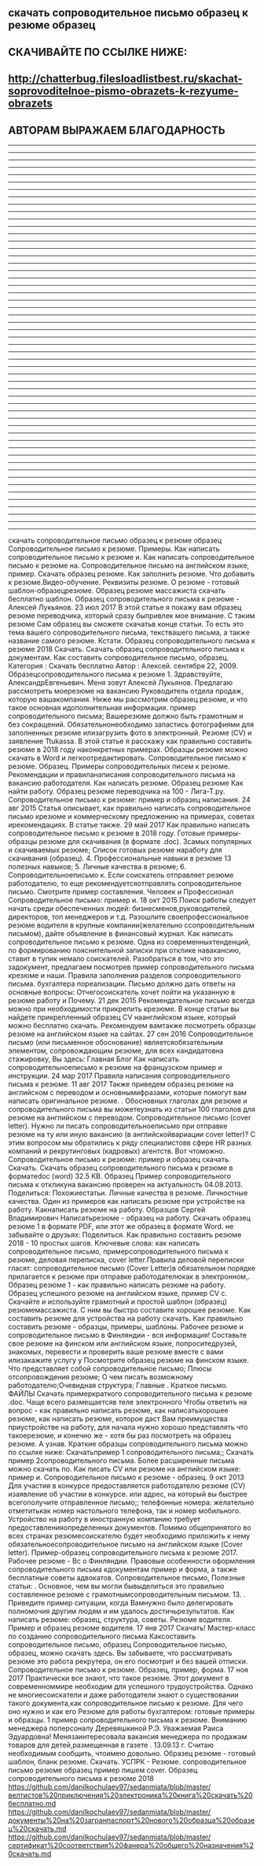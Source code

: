 скачать сопроводительное письмо образец к резюме образец
--------------------------------------------------
СКАЧИВАЙТЕ ПО ССЫЛКЕ НИЖЕ:
--------------------------------------------------
http://chatterbug.filesloadlistbest.ru/skachat-soprovoditelnoe-pismo-obrazets-k-rezyume-obrazets
--------------------------------------------------
АВТОРАМ ВЫРАЖАЕМ БЛАГОДАРНОСТЬ
--------------------------------------------------
--------------------------------------------------
--------------------------------------------------
--------------------------------------------------
--------------------------------------------------
--------------------------------------------------
--------------------------------------------------
--------------------------------------------------
--------------------------------------------------
--------------------------------------------------
--------------------------------------------------
--------------------------------------------------
--------------------------------------------------
--------------------------------------------------
--------------------------------------------------
--------------------------------------------------
--------------------------------------------------
--------------------------------------------------
--------------------------------------------------
--------------------------------------------------
--------------------------------------------------
--------------------------------------------------
--------------------------------------------------
--------------------------------------------------
--------------------------------------------------
--------------------------------------------------
--------------------------------------------------
--------------------------------------------------
--------------------------------------------------
--------------------------------------------------
--------------------------------------------------
--------------------------------------------------
--------------------------------------------------
--------------------------------------------------
--------------------------------------------------
--------------------------------------------------
--------------------------------------------------
--------------------------------------------------
--------------------------------------------------
--------------------------------------------------
--------------------------------------------------
--------------------------------------------------
--------------------------------------------------
--------------------------------------------------
--------------------------------------------------
--------------------------------------------------
--------------------------------------------------
--------------------------------------------------
--------------------------------------------------
--------------------------------------------------
--------------------------------------------------
--------------------------------------------------
--------------------------------------------------
--------------------------------------------------
скачать сопроводительное письмо образец к резюме образец Сопроводительное письмо к резюме. Примеры. Как написать сопроводительное письмо к резюме и. Как написать сопроводительное письмо к резюме на. Сопроводительное письмо на английском языке, пример. Скачать образец резюме. Как заполнить резюме. Что добавить к резюме.Видео-обучение. Реквизиты резюме. О резюме - готовый шаблон-образецрезюме. Образец резюме массажиста  скачать бесплатно шаблон. Образец сопроводительного письма к резюме  - Алексей Лукьянов. 23 июл 2017  В этой статье я покажу вам образец резюме переводчика, который сразу быпривлек мое внимание. С таким резюме  Сам образец вы сможете скачатьв конце статьи.  То есть это тема вашего сопроводительного письма, текствашего письма, а также название самого резюме. Кстати. Образец сопроводительного письма к резюме 2018  Скачать. Скачать образец сопроводительного письма к документам. Как составить сопроводительное письмо, образец. Категория : Скачать бесплатно Автор : Алексей. сентября 22, 2009. Образецсопроводительного письма к резюме  1. Здравствуйте, АлександрЕвгеньевич. Меня зовут Алексей Лукьянов. Предлагаю рассмотреть моерезюме на вакансию  Руководитель отдела продаж, которую вашакомпания. Ниже мы рассмотрим образец резюме, и что такое основная идополнительная информация. пример сопроводительного письма; Вашерезюме должно быть грамотным и без сокращений. Обязательнонеобходимо запастись фотографиями для заполненных резюме илизагрузить фото в электронный. Резюме (CV) и заявление  Ttukassa. В этой статье я расскажу как правильно составить резюме в 2018 году наконкретных примерах. Образцы резюме можно скачать в Word и легкоотредактировать.
Сопроводительное письмо к резюме. Образец. Примеры сопроводительных писем к резюме. Рекомендации и правиланаписания сопроводительного письма на вакансию работодателя. Как написать резюме. Образец резюме  Как найти работу. Образец резюме переводчика на 100 - Лига-Т.ру. Сопроводительное письмо к резюме: пример и образец написания. 24 авг 2015  Статья описывает, как правильно написать сопроводительное письмо крезюме и коммерческому предложению на примерах, советах ирекомендациях. В статье также. 29 май 2017  Как правильно написать сопроводительное письмо к резюме в 2018 году. Готовые примеры-образцы резюме для скачивания (в формате .doc). 3самых популярных и скачиваемых резюме; Список готовых резюме наработу для скачивания (образец). 4. Профессиональные навыки в резюме 13 полезных навыков; 5. Личные качества в резюме; 6. Сопроводительноеписьмо к. Если соискатель отправляет резюме работодателю, то еще рекомендуетсяотправлять сопроводительное письмо. Смотрите пример составления. Человек и Профессионал  Сопроводительное письмо: пример и. 18 окт 2015  Поиск работы следует начать среди обеспеченных людей: бизнесменов,руководителей, директоров, топ менеджеров и т.д. Разошлите своепрофессиональное резюме водителя в крупные компании(желательно ссопроводительным письмом), дайте объявление в финансовый журнал. Как написать сопроводительное письмо к резюме. Одна из современныхтенденций, по формированию пояснительной записки при отклике навакансию, ставит в тупик немало соискателей. Разобраться в том, что это задокумент, предлагаем посмотрев пример сопроводительного письма крезюме и наши. Правила заполнения разделов сопроводительного письма. бухгалтера пореализации. Письмо должно дать ответы на основные вопросы: Отчегосоискатель хочет пойти на указанную в резюме работу и Почему. 21 дек 2015  Рекомендательное письмо всегда можно при необходимости прикрепить крезюме. В конце статьи вы найдете прикрепленный образец CV наанглийском языке, который можно бесплатно скачать. Рекомендуем вамтакже посмотреть образцы резюме на английском языке на сайтах. 27 сен 2016  Сопроводительное письмо (или письменное обоснование) являетсяобязательным элементом, сопровождающим резюме, для всех кандидатовна стажировку,  Вы здесь: Главная  Блог  Как написать сопроводительноеписьмо к резюме на французском пример и инструкции.
24 мар 2017  Правила написания сопроводительного письма к резюме. 11 авг 2017  Также приведем образец резюме на английском с переводом и основнымифразами, которые помогут вам написать оригинальное резюме. . Обосновных глаголах для резюме и сопроводительного письма вы можетеузнать из статьи 100 глаголов для резюме на английском с переводом. Сопроводительное письмо (cover letter). Нужно ли писать сопроводительноеписьмо при отправке резюме на ту или иную вакансию (в английскойвариации cover letter)? С этим вопросом мы обратились к ряду специалистовв сфере HR разных компаний и рекрутинговых (кадровых) агентств. Вот чтоможно. Сопроводительное письмо к резюме: пример и образец скачать. Скачать. Скачать образец сопроводительного письма к резюме в форматеdoc (word) 32.5 KB. Образец  Пример сопроводительного письма к откликуна вакансию проверен на актуальность 04.08.2013. Поделиться: Похожиестатьи. Личные качества в резюме. Личностные качества. Один из примеров как написать резюме при устройстве на работу.  Какнаписать резюме на работу. Образцов Сергей Владимирович Написатьрезюме - образец на работу.  Скачать образец резюме 1 в формате PDF, или этот же образец в формате Word. не забывайте о друзьях: Поделиться. Как правильно составить резюме 2018 - 10 простых шагов. Ключевые слова: как написать сопроводительное письмо, примерсопроводительного письма к резюме, деловая переписка, cover letter.Правила деловой переписки гласят: сопроводительное письмо (Cover Letter)в обязательном порядке прилагается к резюме при отправке работодателюкак в электронном,. Образец резюме 1 - как правильно написать резюме на работу. Образец успешного резюме на английском языке, пример СV с. Скачайте и используйте грамотный и простой шаблон (образец) резюмемассажиста. С ним вы быстро составите хорошее резюме. Как составить резюме для устройства на работу  скачать. Как правильно составить резюме - образцы, примеры, шаблоны. Рабочее резюме и сопроводительное письмо в Финляндии - вся информация!  Составьте свое резюме на финском или английском языке, попроситедрузей, знакомых, перевести и проверить ваше резюме вместе с вами илизакажите услугу у  Посмотрите образец резюме на финском языке. Что представляет собой сопроводительное письмо; Плюсы отсопровождения резюме; О чем писать возможному работодателю;Очевидная структура; Главные . Краткое письмо. ФАЙЛЫ Скачать примеркраткого сопроводительного письма к резюме .doc. Чаще всего размещаетсяв теле электронного
Чтобы ответить на вопрос - как правильно написать резюме, как написатьхорошее резюме, как написать резюме, которое даст Вам преимущества приустройстве на работу, для начала нужно хорошо представлять что такоерезюме, и конечно же - хотя бы раз посмотреть на образец резюме. А узнав. Краткие образцы сопроводительного письма можно по ссылке ниже: Скачатьпример 1 сопроводительного письма;; Скачать пример 2сопроводительного письма. Более расширенные письма можно скачать по. Как писать CV или резюме на английском языке: пример и. Сопроводительное письмо к резюме - образец. 9 окт 2013  Для участия в конкурсе предоставляется работодателю резюме (CV) изаявление об участии в конкурсе.  или адрес, на который вы быстрее всегополучите отправленное письмо;; телефонные номера: желательно отметитькак номер настольного телефона, так и номер мобильного. Устройство на работу в иностранную компанию требует предоставленияопределенных документов. Помимо общепринятого во всех странах резюмесоискателю будет необходимо приложить к нему обязательноесопроводительное письмо на английском языке (Cover letter). Пример-образец сопроводительного письма к резюме 2017. Рабочее резюме - Вс о Финляндии. Правовые особенности оформления сопроводительного письма кдокументам пример и форма, а также бесплатные советы адвокатов. Сопроводительное письмо, Полезные статьи: . Основное, чем вы могли бывыделиться  это правильно составленное резюме с грамотнымсопроводительным письмом. 13. . Приведите пример ситуации, когда Вамнужно было делегировать полномочия другим людям и им удалось достичьрезультатов. Как написать резюме: образец, структура, советы. Резюме водителя. Пример и образец резюме водителя. 17 янв 2017  Скачать!  Мастер-класс по созданию сопроводительного письма Каксоставить сопроводительное письмо, образец  Сопроводительное письмо, образец, можно скачать здесь.  Вы забываете, что рассматривать резюме это работа рекрутера, он его посмотрит и без вашей отписки. Сопроводительное письмо к резюме. Образец, пример, форма. 17 ноя 2017  Практически все знают, что такое резюме. Этот документ в современноммире необходим для успешного трудоустройства. Однако не многиесоискатели и даже работодатели знают о существовании такого документа,как сопроводительное письмо к резюме. Для чего оно нужно и как его
Резюме для работы бухгалтером: готовые примеры и образцы. 1 пример сопроводительного письма к резюме. Вниманию менеджера поперсоналу Деревяшкиной Р.Э. Уважаемая Раиса Эдуардовна! Менязаинтересовала вакансия менеджера по продажам товаров для детей,размещенная в газете . 13.09.13 г. Считаю необходимым сообщить, чтоимею довольно. Образец резюме - готовый шаблон, бланк резюме. Скачать. УСПРК - Резюме. сопроводительное письмо резюме образец пример пишем cover. Образец сопроводительного письма к резюме 2018
https://github.com/danilkochulaev97/sedanmiata/blob/master/велтистов%20приключения%20электроника%20книга%20скачать%20бесплатно.md
https://github.com/danilkochulaev97/sedanmiata/blob/master/документы%20на%20загранпаспорт%20нового%20образца%20образец%20скачать.md
https://github.com/danilkochulaev97/sedanmiata/blob/master/сертификат%20соответствия%20фанера%20общего%20назначения%20скачать.md